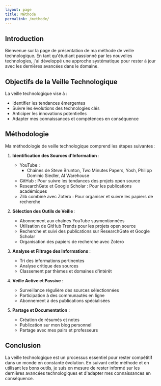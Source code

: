 ```yaml
---
layout: page
title: Méthode
permalink: /methode/
---
```

<link rel="stylesheet" href="https://picorba.github.io/Rapport-veille-technologique/assets/css/theme_dark.css">

## Introduction

Bienvenue sur la page de présentation de ma méthode de veille technologique. En tant qu'étudiant passionné par les nouvelles technologies, j'ai développé une approche systématique pour rester à jour avec les dernières avancées dans le domaine.

## Objectifs de la Veille Technologique

La veille technologique vise à :

- Identifier les tendances émergentes
- Suivre les évolutions des technologies clés
- Anticiper les innovations potentielles
- Adapter mes connaissances et compétences en conséquence

## Méthodologie

Ma méthodologie de veille technologique comprend les étapes suivantes :

1. **Identification des Sources d'Information** :
   - YouTube :
     - Chaînes de Steve Brunton, Two Minutes Papers, Yosh, Philipp Dominic Siedler, AI Warehouse
   - GitHub : Pour suivre les tendances des projets open source
   - ResearchGate et Google Scholar : Pour les publications académiques
   - Zlib combiné avec Zotero : Pour organiser et suivre les papiers de recherche

2. **Sélection des Outils de Veille** :
   - Abonnement aux chaînes YouTube susmentionnées
   - Utilisation de GitHub Trends pour les projets open source
   - Recherche et suivi des publications sur ResearchGate et Google Scholar
   - Organisation des papiers de recherche avec Zotero

3. **Analyse et Filtrage des Informations** :
   - Tri des informations pertinentes
   - Analyse critique des sources
   - Classement par thèmes et domaines d'intérêt

4. **Veille Active et Passive** :
   - Surveillance régulière des sources sélectionnées
   - Participation à des communautés en ligne
   - Abonnement à des publications spécialisées

5. **Partage et Documentation** :
   - Création de résumés et notes
   - Publication sur mon blog personnel
   - Partage avec mes pairs et professeurs

## Conclusion

La veille technologique est un processus essentiel pour rester compétitif dans un monde en constante évolution. En suivant cette méthode et en utilisant les bons outils, je suis en mesure de rester informé sur les dernières avancées technologiques et d'adapter mes connaissances en conséquence.
